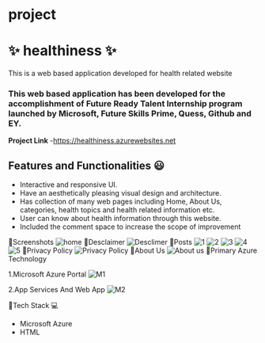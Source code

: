 # project
# ✨ healthiness ✨

This is a web based application developed for health related website

### This web based application has been developed for the accomplishment of Future Ready Talent Internship program launched by Microsoft, Future Skills Prime, Quess, Github and EY.


**Project Link** -https://healthiness.azurewebsites.net

## Features and Functionalities 😃

- Interactive and responsive UI.
- Have an aesthetically pleasing visual design and architecture.
- Has collection of many web pages including Home, About Us, categories, health topics and health related information etc.
- User can know about health information through this website.
- Included the comment space to increase the scope of improvement 

🔗Screenshots
![home](https://user-images.githubusercontent.com/118965406/203961387-dfe710b3-619a-4dae-8824-ec8a6620c5e5.png)
🔗Desclaimer
![Desclimer](https://user-images.githubusercontent.com/118965406/203962030-2cb4c9fe-d911-448f-b96e-aa02a1e970ae.jpg)
🔗Posts
![1](https://user-images.githubusercontent.com/118965406/203962157-78562925-7a14-44e1-80e7-dabf4055fc86.jpg)
![2](https://user-images.githubusercontent.com/118965406/203962370-7a7b081c-9949-4077-8ef3-a759e456c1a9.jpg)
![3](https://user-images.githubusercontent.com/118965406/203962536-082af374-e48c-417c-9c89-35b82a23d903.jpg)
![4](https://user-images.githubusercontent.com/118965406/203962618-484c13b3-e2fa-48fd-9e87-06fafe12935e.jpg)
![5](https://user-images.githubusercontent.com/118965406/203962749-6df8994a-b473-4734-88b6-76a7f93d7a3a.jpg)
🔗Privacy Policy
![Privacy Policy](https://user-images.githubusercontent.com/118965406/203963502-2d5f071e-f8be-405f-b132-e3700aa5379c.jpg)
🔗About Us
![About us](https://user-images.githubusercontent.com/118965406/203963028-5a0eeff2-bb83-4d24-ac23-527fc22fbc51.jpg)
🔗Primary Azure Technology

1.Microsoft Azure Portal
![M1](https://user-images.githubusercontent.com/118965406/203964853-c1fb7e98-a5a0-4795-a252-e69abe8727c4.jpg)

2.App Services And Web App
![M2](https://user-images.githubusercontent.com/118965406/203964944-141a98fa-6302-431d-aafa-db83a5d76b00.jpg)

🔗Tech Stack 💻
- Microsoft Azure
- HTML



